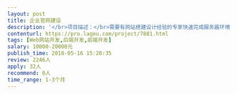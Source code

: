 ```yaml
---                
layout: post       
title: 企业官网建设           
description: '</br>项目描述：</br>需要有网站搭建设计经验的专家快速完成服务器环境搭建，设计整个网站结构，主页面以及各个子页面设计建设工作。</br></br>项目需求：</br>帮助企业更新官网以用来满足企业宣传，产品展示，SEO优化，为企业得到高质量网上询盘提供基础。新企业官网需满足以下几点要求：</br>1：为响应式网站，自适应所有设备级不同屏幕尺寸浏览器。</br>2：网站满足多语言，具体有中文，英语，俄语，法语，和西班牙语。</br>3：以html5 css3为编码基础。</br>4：SSL认证。</br>5：网站响应速度要快，交互流畅，页面设计简约现代。</br></br>人员要求：</br>1：有建站经验，可在短时间内完成基础框架设计搭建工作。</br>2：良好沟通能力，有契约精神。</br></br></br>可参考网站：</br>www.krones.com</br>www.sidel.com</br>www.khs.com</br></br>附：</br>网站内容资料，以及翻译等工作，公司员工将全力配合已提供相应的帮助。</br>'     
contenturl: https://pro.lagou.com/project/7881.html      
tags: [Web网站开发,后端开发,前端开发]            
salary: 10000-20000元          
publish_time: 2018-05-16 15:20:35         
review: 2246人                   
apply: 32人                   
recommend: 0人                   
time_range: 1-3个月              
---                 
```

